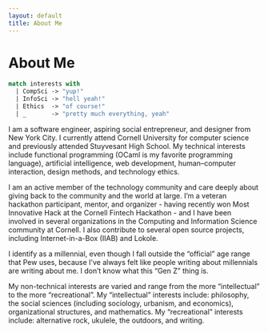 ```yaml
---
layout: default
title: About Me
---
```


# About Me

```ocaml
match interests with
  | CompSci -> "yup!"
  | InfoSci -> "hell yeah!"
  | Ethics  -> "of course!"
  | _       -> "pretty much everything, yeah"
```

I am a software engineer, aspiring social entrepreneur, and designer from New York City. I currently attend Cornell University for computer science and previously attended Stuyvesant High School. My technical interests include functional programming (OCaml is my favorite programming language), artificial intelligence, web development, human&ndash;computer interaction, design methods, and technology ethics.

I am an active member of the technology community and care deeply about giving back to the community and the world at large. I’m a veteran hackathon participant, mentor, and organizer - having recently won Most Innovative Hack at the Cornell Fintech Hackathon - and I have been involved in several organizations in the Computing and Information Science community at Cornell. I also contribute to several open source projects, including Internet-in-a-Box (IIAB) and Lokole.

I identify as a millennial, even though I fall outside the “official” age range that Pew uses, because I’ve always felt like people writing about millennials are writing about me. I don’t know what this “Gen Z” thing is.

My non-technical interests are varied and range from the more “intellectual” to the more “recreational”. My “intellectual” interests include: philosophy, the social sciences  (including sociology, urbanism, and economics), organizational structures, and mathematics. My “recreational” interests include: alternative rock, ukulele, the outdoors, and writing.
